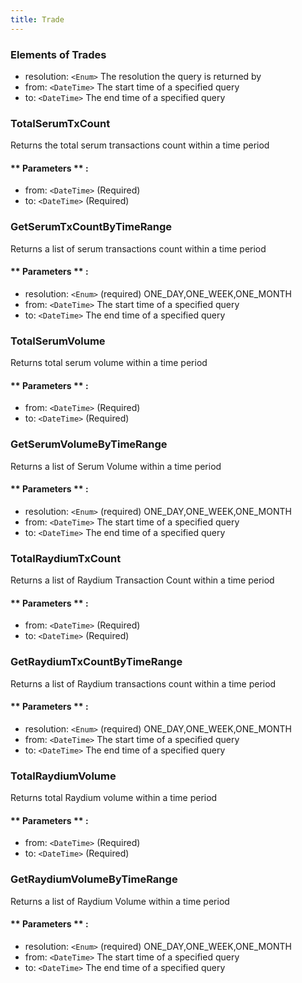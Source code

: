 ```yaml
---
title: Trade
---
```


### Elements of Trades
* resolution: `<Enum>` The resolution the query is returned by 
* from: `<DateTime>` The start time of a specified query 
* to: `<DateTime>` The end time of a specified query 


### TotalSerumTxCount 
Returns the total serum transactions count within a time period 

#### ** Parameters ** : 
- from: `<DateTime>` (Required)
- to: `<DateTime>` (Required)

### GetSerumTxCountByTimeRange 
Returns a list of serum transactions count within a time period 

#### ** Parameters ** : 
* resolution: `<Enum>` (required) ONE_DAY,ONE_WEEK,ONE_MONTH
* from: `<DateTime>` The start time of a specified query 
* to: `<DateTime>` The end time of a specified query 


### TotalSerumVolume 
Returns total serum volume within a time period 

#### ** Parameters ** : 
- from: `<DateTime>` (Required)
- to: `<DateTime>` (Required)

### GetSerumVolumeByTimeRange 
Returns a list of Serum Volume within a time period 

#### ** Parameters ** : 
* resolution: `<Enum>` (required) ONE_DAY,ONE_WEEK,ONE_MONTH
* from: `<DateTime>` The start time of a specified query 
* to: `<DateTime>` The end time of a specified query 

### TotalRaydiumTxCount
Returns a list of Raydium Transaction Count within a time period 

#### ** Parameters ** : 
- from: `<DateTime>` (Required)
- to: `<DateTime>` (Required)
### GetRaydiumTxCountByTimeRange 
Returns a list of Raydium transactions count within a time period 

#### ** Parameters ** : 
* resolution: `<Enum>` (required) ONE_DAY,ONE_WEEK,ONE_MONTH
* from: `<DateTime>` The start time of a specified query 
* to: `<DateTime>` The end time of a specified query 

### TotalRaydiumVolume 
Returns total Raydium volume within a time period 

#### ** Parameters ** : 
- from: `<DateTime>` (Required)
- to: `<DateTime>` (Required)

### GetRaydiumVolumeByTimeRange 
Returns a list of Raydium Volume within a time period 

#### ** Parameters ** : 
* resolution: `<Enum>` (required) ONE_DAY,ONE_WEEK,ONE_MONTH
* from: `<DateTime>` The start time of a specified query 
* to: `<DateTime>` The end time of a specified query 
